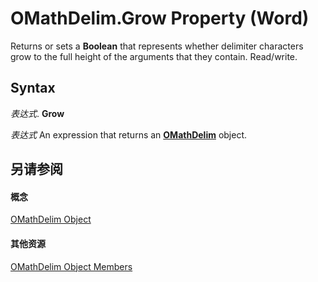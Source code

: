 
# OMathDelim.Grow Property (Word)

Returns or sets a  **Boolean** that represents whether delimiter characters grow to the full height of the arguments that they contain. Read/write.


## Syntax

 _表达式_. **Grow**

 _表达式_ An expression that returns an **[OMathDelim](6c203045-a0e0-6bf7-d8c7-01e991a3a168.md)** object.


## 另请参阅


#### 概念


[OMathDelim Object](6c203045-a0e0-6bf7-d8c7-01e991a3a168.md)
#### 其他资源


[OMathDelim Object Members](http://msdn.microsoft.com/library/b31d4866-5c38-9b49-ee74-7cf7dc371056%28Office.15%29.aspx)